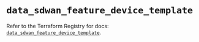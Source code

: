 # `data_sdwan_feature_device_template`

Refer to the Terraform Registry for docs: [`data_sdwan_feature_device_template`](https://registry.terraform.io/providers/ciscodevnet/sdwan/0.8.0/docs/data-sources/feature_device_template).
